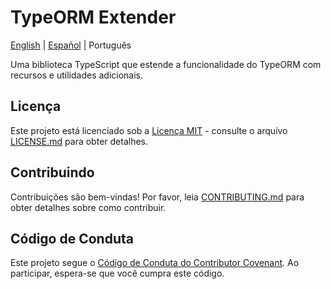 # TypeORM Extender

[English](README.md) | [Español](README_es.md) | Português

Uma biblioteca TypeScript que estende a funcionalidade do TypeORM com recursos e utilidades adicionais.

## Licença

Este projeto está licenciado sob a [Licença MIT](LICENSE.md) - consulte o arquivo [LICENSE.md](LICENSE.md) para obter detalhes.

## Contribuindo

Contribuições são bem-vindas! Por favor, leia [CONTRIBUTING.md](CONTRIBUTING.md) para obter detalhes sobre como contribuir.

## Código de Conduta

Este projeto segue o [Código de Conduta do Contributor Covenant](CODE_OF_CONDUCT.md). Ao participar, espera-se que você cumpra este código.
